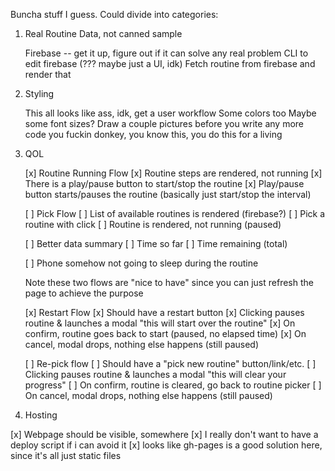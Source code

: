 Buncha stuff I guess. Could divide into categories:

1. Real Routine Data, not canned sample

    Firebase -- get it up, figure out if it can solve any real problem
    CLI to edit firebase (??? maybe just a UI, idk)
    Fetch routine from firebase and render that

2. Styling

    This all looks like ass, idk, get a user workflow
    Some colors too
    Maybe some font sizes?
    Draw a couple pictures before you write any more code you fuckin donkey, you know this, you do this for a living
  
3. QOL

    [x] Routine Running Flow
        [x]  Routine steps are rendered, not running
        [x]  There is a play/pause button to start/stop the routine
        [x]  Play/pause button starts/pauses the routine (basically just start/stop the interval)

    [ ] Pick Flow
        [ ]  List of available routines is rendered (firebase?)
        [ ]  Pick a routine with click
        [ ]  Routine is rendered, not running (paused)
    
    [ ] Better data summary
        [ ] Time so far
        [ ] Time remaining (total)
    
    [ ] Phone somehow not going to sleep during the routine
    
    Note these two flows are "nice to have" since you can just refresh the page to achieve the purpose

    [x] Restart Flow
        [x] Should have a restart button
        [x] Clicking pauses routine & launches a modal "this will start over the routine"
        [x] On confirm, routine goes back to start (paused, no elapsed time)
        [x] On cancel, modal drops, nothing else happens (still paused)
    
    [ ] Re-pick flow
        [ ] Should have a "pick new routine" button/link/etc.
        [ ] Clicking pauses routine & launches a modal "this will clear your progress"
        [ ] On confirm, routine is cleared, go back to routine picker
        [ ] On cancel, modal drops, nothing else happens (still paused)

4.  Hosting

  [x] Webpage should be visible, somewhere
  [x] I really don't want to have a deploy script if i can avoid it
  [x] looks like gh-pages is a good solution here, since it's all just static files